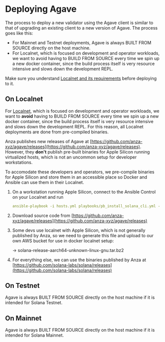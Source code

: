 # Deploying Agave

The process to deploy a new validator using the Agave client is similar to that of upgrading an existing client to a new version of Agave. The process goes like this:

* For Mainnet and Testnet deployments, Agave is always BUILT FROM SOURCE directly on the host machine.&#x20;
* For Localnet, which is focused on development and operator workloads, we want to avoid having to BUILD FROM SOURCE every time we spin up a new docker container, since the build process itself is very resource intensive and slows down the development REPL.

Make sure you understand [Localnet and its requirements](../hayek-validator-kit/solana-localnet.md) before deploying to it.

## On Localnet

For [Localnet](../hayek-validator-kit/solana-localnet.md), which is focused on development and operator workloads, we want to **avoid** having to BUILD FROM SOURCE every time we spin up a new docker container, since the build process itself is very resource intensive and slows down the development REPL. For this reason, all Localnet deployments are done from pre-compiled binaries.&#x20;

Anza publishes new releases of Agave at [https://github.com/anza-xyz/agave/releases](https://github.com/anza-xyz/agave/releases). However, they **don't** publish pre-built binaries for Apple Silicon running virtualized hosts, which is not an uncommon setup for developer workstations.

To accomodate these developers and operators, we pre-compile binaries for Apple Silicon and store them in an accessible place so Docker and Ansible can use them in their Localnet.

1.  On a workstation running Apple Silicon, connect to the Ansible Control on your Localnet and run&#x20;

    ```yaml
    ansible-playbook -i hosts.yml playbooks/pb_install_solana_cli.yml --limit secondary
    ```
2. Download source code from [https://github.com/anza-xyz/agave/releases](https://github.com/anza-xyz/agave/releases)
3.  Some devs use localnet with Apple Silicon, which is not generally published by Anza, so we need to generate this file and upload to our own AWS bucket for use in docker localnet setup:

    → solana-release-aarch64-unknown-linux-gnu.tar.bz2
4. For everything else, we can use the binaries published by Anza at [https://github.com/solana-labs/solana/releases](https://github.com/solana-labs/solana/releases)

## On Testnet

Agave is always BUILT FROM SOURCE directly on the host machine if it is intended for Solana Testnet.

## On Mainnet

Agave is always BUILT FROM SOURCE directly on the host machine if it is intended for Solana Mainnet.
